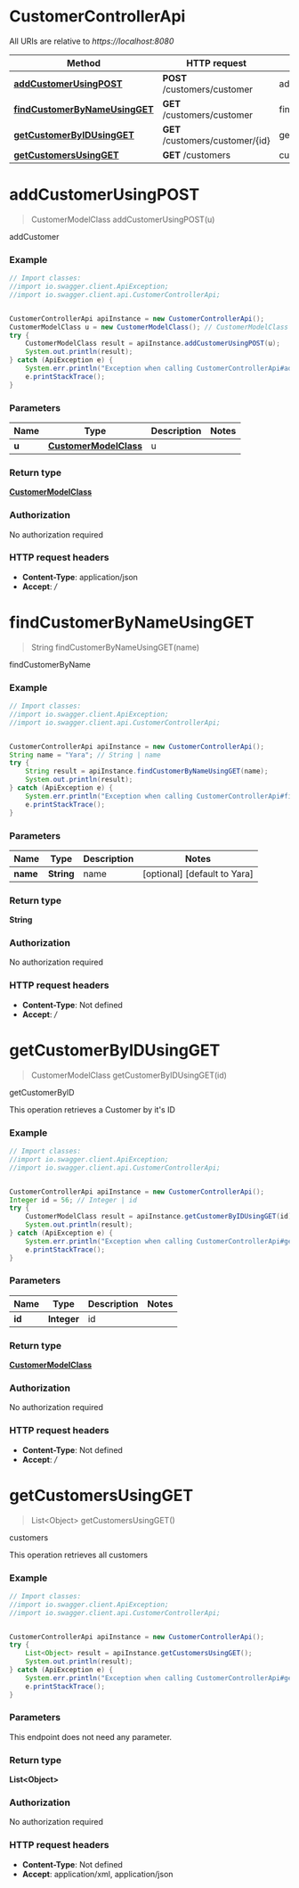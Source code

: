 # CustomerControllerApi

All URIs are relative to *https://localhost:8080*

Method | HTTP request | Description
------------- | ------------- | -------------
[**addCustomerUsingPOST**](CustomerControllerApi.md#addCustomerUsingPOST) | **POST** /customers/customer | addCustomer
[**findCustomerByNameUsingGET**](CustomerControllerApi.md#findCustomerByNameUsingGET) | **GET** /customers/customer | findCustomerByName
[**getCustomerByIDUsingGET**](CustomerControllerApi.md#getCustomerByIDUsingGET) | **GET** /customers/customer/{id} | getCustomerByID
[**getCustomersUsingGET**](CustomerControllerApi.md#getCustomersUsingGET) | **GET** /customers | customers


<a name="addCustomerUsingPOST"></a>
# **addCustomerUsingPOST**
> CustomerModelClass addCustomerUsingPOST(u)

addCustomer

### Example
```java
// Import classes:
//import io.swagger.client.ApiException;
//import io.swagger.client.api.CustomerControllerApi;


CustomerControllerApi apiInstance = new CustomerControllerApi();
CustomerModelClass u = new CustomerModelClass(); // CustomerModelClass | u
try {
    CustomerModelClass result = apiInstance.addCustomerUsingPOST(u);
    System.out.println(result);
} catch (ApiException e) {
    System.err.println("Exception when calling CustomerControllerApi#addCustomerUsingPOST");
    e.printStackTrace();
}
```

### Parameters

Name | Type | Description  | Notes
------------- | ------------- | ------------- | -------------
 **u** | [**CustomerModelClass**](CustomerModelClass.md)| u |

### Return type

[**CustomerModelClass**](CustomerModelClass.md)

### Authorization

No authorization required

### HTTP request headers

 - **Content-Type**: application/json
 - **Accept**: */*

<a name="findCustomerByNameUsingGET"></a>
# **findCustomerByNameUsingGET**
> String findCustomerByNameUsingGET(name)

findCustomerByName

### Example
```java
// Import classes:
//import io.swagger.client.ApiException;
//import io.swagger.client.api.CustomerControllerApi;


CustomerControllerApi apiInstance = new CustomerControllerApi();
String name = "Yara"; // String | name
try {
    String result = apiInstance.findCustomerByNameUsingGET(name);
    System.out.println(result);
} catch (ApiException e) {
    System.err.println("Exception when calling CustomerControllerApi#findCustomerByNameUsingGET");
    e.printStackTrace();
}
```

### Parameters

Name | Type | Description  | Notes
------------- | ------------- | ------------- | -------------
 **name** | **String**| name | [optional] [default to Yara]

### Return type

**String**

### Authorization

No authorization required

### HTTP request headers

 - **Content-Type**: Not defined
 - **Accept**: */*

<a name="getCustomerByIDUsingGET"></a>
# **getCustomerByIDUsingGET**
> CustomerModelClass getCustomerByIDUsingGET(id)

getCustomerByID

This operation retrieves a Customer by it&#39;s ID

### Example
```java
// Import classes:
//import io.swagger.client.ApiException;
//import io.swagger.client.api.CustomerControllerApi;


CustomerControllerApi apiInstance = new CustomerControllerApi();
Integer id = 56; // Integer | id
try {
    CustomerModelClass result = apiInstance.getCustomerByIDUsingGET(id);
    System.out.println(result);
} catch (ApiException e) {
    System.err.println("Exception when calling CustomerControllerApi#getCustomerByIDUsingGET");
    e.printStackTrace();
}
```

### Parameters

Name | Type | Description  | Notes
------------- | ------------- | ------------- | -------------
 **id** | **Integer**| id |

### Return type

[**CustomerModelClass**](CustomerModelClass.md)

### Authorization

No authorization required

### HTTP request headers

 - **Content-Type**: Not defined
 - **Accept**: */*

<a name="getCustomersUsingGET"></a>
# **getCustomersUsingGET**
> List&lt;Object&gt; getCustomersUsingGET()

customers

This operation retrieves all customers 

### Example
```java
// Import classes:
//import io.swagger.client.ApiException;
//import io.swagger.client.api.CustomerControllerApi;


CustomerControllerApi apiInstance = new CustomerControllerApi();
try {
    List<Object> result = apiInstance.getCustomersUsingGET();
    System.out.println(result);
} catch (ApiException e) {
    System.err.println("Exception when calling CustomerControllerApi#getCustomersUsingGET");
    e.printStackTrace();
}
```

### Parameters
This endpoint does not need any parameter.

### Return type

**List&lt;Object&gt;**

### Authorization

No authorization required

### HTTP request headers

 - **Content-Type**: Not defined
 - **Accept**: application/xml, application/json

